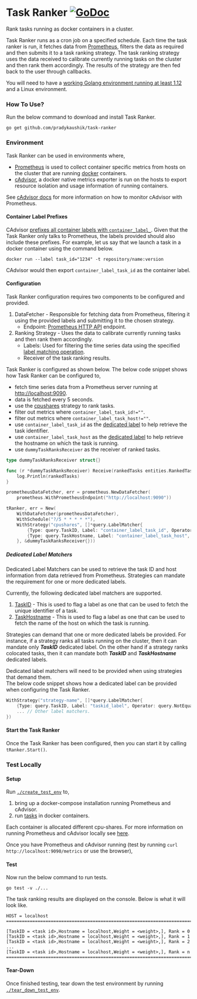 # Task Ranker [![GoDoc](https://godoc.org/github.com/pradykaushik/task-ranker?status.svg)](https://godoc.org/github.com/pradykaushik/task-ranker)
Rank tasks running as docker containers in a cluster.

Task Ranker runs as a cron job on a specified schedule. Each time the task ranker is run,
it fetches data from [Prometheus](https://prometheus.io/), filters the data as required and then
submits it to a task ranking strategy. The task ranking strategy uses the data received to
calibrate currently running tasks on the cluster and then rank them accordingly. The results
of the strategy are then fed back to the user through callbacks.

You will need to have a [working Golang environment running at least 1.12](https://golang.org/dl/) and a Linux environment.

### How To Use?
Run the below command to download and install Task Ranker.
```commandline
go get github.com/pradykaushik/task-ranker
```

### Environment
Task Ranker can be used in environments where, 
* [Prometheus](https://prometheus.io/) is used to collect container
specific metrics from hosts on the cluster that are running [docker](https://www.docker.com/) containers.
* [cAdvisor](https://github.com/google/cadvisor), a docker native metrics exporter is run on the hosts to export
resource isolation and usage information of running containers.

See [cAdvisor docs](https://github.com/google/cadvisor/blob/master/docs/storage/prometheus.md)
for more information on how to monitor cAdvisor with Prometheus.

#### Container Label Prefixes
CAdvisor [prefixes all container labels with `container_label_`](https://github.com/google/cadvisor/blob/1223982cc4f575354f28f631a3bd00be88ba2f9f/metrics/prometheus.go#L1633).
Given that the Task Ranker only talks to Prometheus, the labels provided should also include these prefixes.
For example, let us say that we launch a task in a docker container using the command below.
```commandline
docker run --label task_id="1234" -t repository/name:version
```
CAdvisor would then export `container_label_task_id` as the container label.

#### Configuration
Task Ranker configuration requires two components to be configured and provided.
1. DataFetcher - Responsible for fetching data from Prometheus, filtering it
    using the provided labels and submitting it to the chosen strategy.
    - Endpoint: [Prometheus HTTP API](https://prometheus.io/docs/prometheus/latest/querying/api/) endpoint.
2. Ranking Strategy - Uses the data to calibrate currently running tasks and then rank them accordingly.
    - Labels: Used for filtering the time series data using the specified [label matching operation](https://prometheus.io/docs/prometheus/latest/querying/basics/).
    - Receiver of the task ranking results.

Task Ranker is configured as shown below.
The below code snippet shows how Task Ranker can be configured to,
* fetch time series data from a Prometheus server running at [http://localhost:9090](http://localhost:9090).
* data is fetched every 5 seconds.
* use the [cpushares](./strategies/taskRankCpuSharesStrategy.go) strategy to rank tasks.
* filter out metrics where `container_label_task_id!=""`.
* filter out metrics where `container_label_task_host!=""`.
* use `container_label_task_id` as the [dedicated label](#dedicated-label-matchers) to help retrieve the task identifier.
* use `container_label_task_host` as the [dedicated label](#dedicated-label-matchers) to help retrieve the hostname on which the task is running.
* use `dummyTaskRanksReceiver` as the receiver of ranked tasks.
```go
type dummyTaskRanksReceiver struct{}

func (r *dummyTaskRanksReceiver) Receive(rankedTasks entities.RankedTasks) {
	log.Println(rankedTasks)
}

prometheusDataFetcher, err = prometheus.NewDataFetcher(
    prometheus.WithPrometheusEndpoint("http://localhost:9090"))

tRanker, err = New(
    WithDataFetcher(prometheusDataFetcher),
    WithSchedule("?/5 * * * * *"),
    WithStrategy("cpushares", []*query.LabelMatcher{
        {Type: query.TaskID, Label: "container_label_task_id", Operator: query.NotEqual, Value: ""},
        {Type: query.TaskHostname, Label: "container_label_task_host", Operator: query.Equal, Value: "localhost"},
    }, &dummyTaskRanksReceiver{}))
```

##### Dedicated Label Matchers
Dedicated Label Matchers can be used to retrieve the task ID and host information from data retrieved
from Prometheus. Strategies can mandate the requirement for one or more dedicated labels.

Currently, the following dedicated label matchers are supported.
1. [TaskID](./query/label.go) - This is used to flag a label as one that can be used to fetch the unique identifier of
    a task.
2. [TaskHostname](./query/label.go) - This is used to flag a label as one that can be used to fetch the name of the
    host on which the task is running.
    
Strategies can demand that one or more dedicated labels be provided. For instance, if a strategy
ranks all tasks running on the cluster, then it can mandate only **_TaskID_** dedicated label. On the other
hand if a strategy ranks colocated tasks, then it can mandate both **_TaskID_** and **_TaskHostname_** dedicated labels.

Dedicated label matchers will need to be provided when using strategies that demand them.<br>
The below code snippet shows how a dedicated label can be provided when configuring the Task Ranker.

```go
WithStrategy("strategy-name", []*query.LabelMatcher{
    {Type: query.TaskID, Label: "taskid_label", Operator: query.NotEqual, Value: ""},
    ... // Other label matchers.
})
```

#### Start the Task Ranker
Once the Task Ranker has been configured, then you can start it by calling `tRanker.Start()`.

### Test Locally
#### Setup
Run [`./create_test_env`](./create_test_env) to,
1. bring up a docker-compose installation running Prometheus and cAdvisor.
2. run [tasks](taskdockerfile) in docker containers.

Each container is allocated different cpu-shares.
For more information on running Prometheus and cAdvisor locally see [here](https://prometheus.io/docs/guides/cadvisor/#monitoring-docker-container-metrics-using-cadvisor).

Once you have Prometheus and cAdvisor running (test by running `curl http://localhost:9090/metrics` or use the browser),

#### Test
Now run the below command to run tests.
```commandline
go test -v ./...
```

The task ranking results are displayed on the console.
Below is what it will look like.
```commandline
HOST = localhost
========================================================================
		
[TaskID = <task id>,Hostname = localhost,Weight = <weight>,], Rank = 0
[TaskID = <task id>,Hostname = localhost,Weight = <weight>,], Rank = 1
[TaskID = <task id>,Hostname = localhost,Weight = <weight>,], Rank = 2
...
[TaskID = <task id>,Hostname = localhost,Weight = <weight>,], Rank = n
========================================================================
```

#### Tear-Down
Once finished testing, tear down the test environment by running [`./tear_down_test_env`](./tear_down_test_env).
